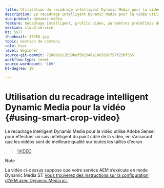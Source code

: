 ```yaml
---
title: Utilisation du recadrage intelligent Dynamic Media pour la vidéo
description: Le recadrage intelligent Dynamic Media pour la vidéo utilise Adobe Sensei pour effectuer un suivi intelligent du point ciblé de la vidéo, en s’assurant que les vidéos sont de meilleure qualité sur toutes les tailles d’écran.
sub-product: dynamic-media
feature: Recadrage intelligent, profils vidéo, paramètres prédéfinis de la visionneuse
version: cloud-service
kt: 5977
thumbnail: 37958.jpg
topic: Gestion de contenu
role: User
level: Beginner
source-git-commit: 7200601c1b59bef5b1546a100589c757f25bf365
workflow-type: tm+mt
source-wordcount: '109'
ht-degree: 1%

---
```



# Utilisation du recadrage intelligent Dynamic Media pour la vidéo {#using-smart-crop-video}

Le recadrage intelligent Dynamic Media pour la vidéo utilise Adobe Sensei pour effectuer un suivi intelligent du point ciblé de la vidéo, en s’assurant que les vidéos sont de meilleure qualité sur toutes les tailles d’écran.

>[!VIDEO](https://video.tv.adobe.com/v/37958/?quality=12)

>[!NOTE]
>
>La vidéo ci-dessus suppose que votre service AEM s’exécute en mode Dynamic Media S7. [Vous trouverez des instructions sur la configuration d’AEM avec Dynamic Media ici.](https://experienceleague.adobe.com/docs/experience-manager-cloud-service/assets/dynamicmedia/config-dm.html)

